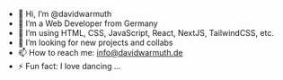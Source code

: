 - 👋 Hi, I’m @davidwarmuth
- 👀 I’m a Web Developer from Germany
- 🌱 I’m using HTML, CSS, JavaScript, React, NextJS, TailwindCSS, etc.
- 💞️ I’m looking for new projects and collabs
- 📫 How to reach me: info@davidwarmuth.de
- ⚡ Fun fact: I love dancing ...

<!---
davidwarmuth/davidwarmuth is a ✨ special ✨ repository because its `README.md` (this file) appears on your GitHub profile.
You can click the Preview link to take a look at your changes.
--->
